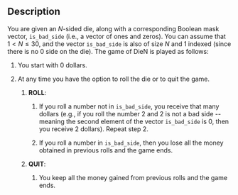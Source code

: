 ## Description

You are given an $N$-sided die, along with a corresponding Boolean mask
vector, `is_bad_side` (i.e., a vector of ones and zeros). You can assume
that $1<N\leq30$, and the vector `is_bad_side` is also of size $N$ and
$1$ indexed (since there is no $0$ side on the die). The game of DieN is
played as follows:

1.  You start with $0$ dollars.

2.  At any time you have the option to roll the die or to quit the game.

    1.  **ROLL**:

        1.  If you roll a number not in `is_bad_side`, you receive that
            many dollars (e.g., if you roll the number $2$ and $2$ is
            not a bad side -- meaning the second element of the vector
            `is_bad_side` is $0$, then you receive $2$ dollars). Repeat
            step 2.

        2.  If you roll a number in `is_bad_side`, then you lose all the
            money obtained in previous rolls and the game ends.

    2.  **QUIT**:

        1.  You keep all the money gained from previous rolls and the
            game ends.